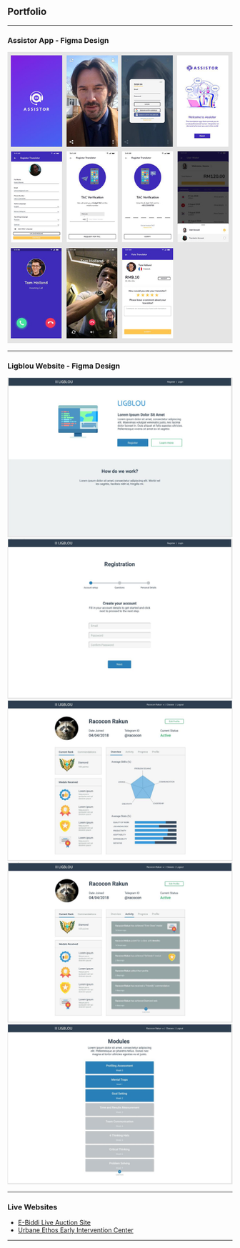 ## Portfolio

---

### Assistor App - Figma Design 


<img src="images/pic001.jpg?raw=true"/>

---

### Ligblou Website - Figma Design 


<img src="images/007.jpg?raw=true"/>
<br>
<img src="images/008.jpg?raw=true"/>
<br>
<img src="images/011.jpg?raw=true"/>
<br>
<img src="images/012.jpg?raw=true"/>
<br>
<img src="images/013.jpg?raw=true"/>

---


### Live Websites

- [E-Biddi Live Auction Site](https://auction.e-biddi.com/events)
- [Urbane Ethos Early Intervention Center](https://www.urbaneethos.center/)

---

